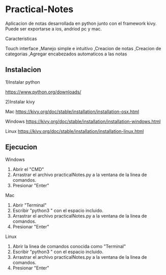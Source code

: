 # Practical-Notes

Aplicacion de notas desarrollada en python junto con el framework kivy. Puede ser exportarse a ios, andriod pc y mac.

Caracteristicas

Touch interface
,Manejo simple e intuitivo
,Creacion de notas
,Creacion de categorias
,Agregar encabezados automaticos a las notas

Instalacion
------------------------------------------------------------------------------------------------------------------

1)Instalar python 

https://www.python.org/downloads/

2)Instalar kivy

Mac
https://kivy.org/doc/stable/installation/installation-osx.html

Windows
https://kivy.org/doc/stable/installation/installation-windows.html

Linux
https://kivy.org/doc/stable/installation/installation-linux.html

Ejecucion
------------------------------------------------------------------------------------------------------------------
Windows
1) Abrir el "CMD" 
2) Arrastrar el archivo practicalNotes.py a la ventana de la linea de comandos.
3) Presionar "Enter"

Mac
1) Abrir "Terminal"
2) Escribir "python3 " con el espacio incluido.
3) Arrastrar el archivo practicalNotes.py a la ventana de la linea de comandos.
4) Presionar "Enter"

Linux
1) Abrir la linea de comandos conocida como "Terminal"
2) Escribir "python3 " con el espacio incluido.
3) Arrastrar el archivo practicalNotes.py a la ventana de la linea de comandos.
4) Presionar "Enter"

